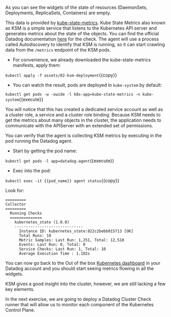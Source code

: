 As you can see the widgets of the state of resources (DaemonSets, Deployments,
ReplicaSets, Containers) are empty.

This data is provided by [kube-state-metrics](https://github.com/kubernetes/kube-state-metrics). Kube State Metrics also known as KSM is a simple service that listens to the Kubernetes API server and generates metrics about the state of the objects.
You can find the official Datadog
documentation
[here](https://docs.datadoghq.com/integrations/kubernetes/#setup-kubernetes-state) for the check.
The agent will use a process called Autodiscovery to identify that KSM is running, so it can start crawling data from the `/metrics` endpoint of the KSM pods.

* For convenience, we already downloaded the kube-state-metrics manifests, apply
them:

`kubectl apply -f assets/02-ksm-deployment`{{copy}}
* You can watch the result, pods are deployed in `kube-system` by default:

`kubectl get pods -w -owide -l k8s-app=kube-state-metrics -n kube-system`{{execute}}

You will notice that this has created a dedicated service account as well as a cluster role, a service and a cluster role binding. 
Because KSM needs to get the metrics about many objects in the cluster, the application needs to communicate with the APIServer with an extended set of permissions.

You can verify that the agent is collecting KSM metrics by executing in the pod running the Datadog agent.

* Start by getting the pod name:

`kubectl get pods -l app=datadog-agent`{{execute}} 
* Exec into the pod:

`kubectl exec -it {{pod_name}} agent status`{{copy}}

Look for:
```
=========
Collector
=========
  Running Checks
  ==============
    kubernetes_state (1.0.0)
    ------------------------------
      Instance ID: kubernetes_state:822c2bebb015713 [OK]
      Total Runs: 10
      Metric Samples: Last Run: 1,251, Total: 12,510
      Events: Last Run: 0, Total: 0
      Service Checks: Last Run: 1, Total: 10
      Average Execution Time : 1.102s  
```

You can now go back to the Out of the box [Kubernetes dashboard](https://app.datadoghq.com/screen/integration/86) in your Datadog account and you should start seeing metrics flowing in all the widgets.

KSM gives a good insight into the cluster, however, we are still lacking a few key elements.

In the next exercise, we are going to deploy a Datadog Cluster Check runner that will allow us to monitor each component of the Kubernetes Control Plane.

